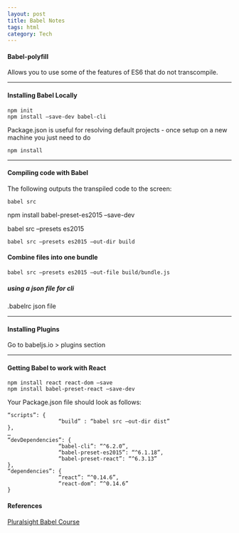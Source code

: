 ```yaml
---
layout: post
title: Babel Notes
tags: html
category: Tech
---
```


#### Babel-polyfill ####

Allows you to use some of the features of ES6 that do not transcompile.
 
---------------------------------------------------------------------------------

#### Installing Babel Locally ####
 
~~~
npm init
npm install –save-dev babel-cli
~~~
 
Package.json is useful for resolving default projects - once setup on a new machine you just need to do

~~~
npm install
~~~
 
---------------------------------------------------------------------------------

#### Compiling code with Babel ####
 
The following outputs the transpiled code to the screen:  

~~~
babel src
~~~
 
 
npm install babel-preset-es2015 –save-dev
 
babel src –presets es2015
 
~~~
babel src –presets es2015 –out-dir build
~~~
 
#### Combine files into one bundle ####
 
~~~
babel src –presets es2015 –out-file build/bundle.js
~~~
 
##### using a json file for cli ####
 
.babelrc json file
 
---------------------------------------------------------------------------------

#### Installing Plugins ####
 
Go to babeljs.io > plugins section

---------------------------------------------------------------------------------

#### Getting Babel to work with React #### 

~~~
npm install react react-dom –save
npm install babel-preset-react –save-dev
~~~
 
Your Package.json file should look as follows:  
 
~~~
“scripts”: {
                “build” : “babel src –out-dir dist”
},
…
“devDependencies”: {
                “babel-cli”: “^6.2.0”,
                “babel-preset-es2015”: “^6.1.18”,
                “babel-preset-react”: “^6.3.13”
},
“dependencies”: {
                “react”: “^0.14.6”,
                “react-dom”: “^0.14.6”
}
~~~

#### References ####

[Pluralsight Babel Course](https://www.pluralsight.com/courses/babel-get-started)  
